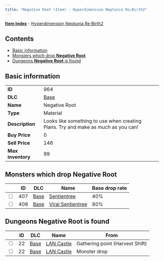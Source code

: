 ```yaml
---
title: "Negative Root (Item) - Hyperdimension Neptunia Re;Birth2"
---
```


[**Item Index**](/neptunia/rb2/item/index.html) - [Hyperdimension Neptunia Re;Birth2](/neptunia/rb2)

## Contents

- [Basic information](#basic-information)
- [Monsters which drop **Negative Root**](#monsters-which-drop-negative-root)
- [Dungeons **Negative Root** is found](#dungeons-negative-root-is-found)

## Basic information

|   |   |
| -- | -- |
| **ID** | 964 |
| **DLC** | [Base](/neptunia/rb2/dlc/0-base.html) |
| **Name** | Negative Root |
| **Type** | Material |
| **Description** | Looks like something to use when creating Plans. Try and make as much as you can! |
| **Buy Price** | 0 |
| **Sell Price** | 146 |
| **Max inventory** | 99 |

## Monsters which drop **Negative Root**

|    | ID | DLC | Name | Base drop rate |
| -- | -- | --- | ---- | -------------- |
| <input type="checkbox" id="rb2-monster-0-407" class="trackbox" /> | 407 | [Base](/neptunia/rb2/dlc/0-base.html) | [Sentientree](/neptunia/rb2/monster/0-407-sentientree.html) | 40% |
| <input type="checkbox" id="rb2-monster-0-408" class="trackbox" /> | 408 | [Base](/neptunia/rb2/dlc/0-base.html) | [Viral Sentientree](/neptunia/rb2/monster/0-408-viral-sentientree.html) | 80% |

## Dungeons **Negative Root** is found

|    | ID | DLC | Name | From |
| -- | -- | --- | ---- | ---- |
| <input type="checkbox" id="rb2-dungeon-0-22" class="trackbox" /> | 22 | [Base](/neptunia/rb2/dlc/0-base.html) | [LAN Castle](/neptunia/rb2/dungeon/0-22-lan-castle.html) | Gathering point (Harvest Shift) |
| <input type="checkbox" id="rb2-dungeon-0-22" class="trackbox" /> | 22 | [Base](/neptunia/rb2/dlc/0-base.html) | [LAN Castle](/neptunia/rb2/dungeon/0-22-lan-castle.html) | Monster drop |
